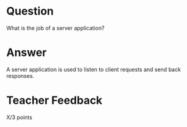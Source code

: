 # Question

What is the job of a server application?

# Answer
A server application is used to listen to client requests and send back responses.
# Teacher Feedback

X/3 points